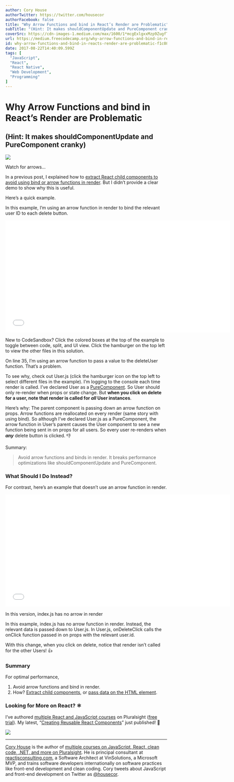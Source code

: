 ```yaml
---
author: Cory House
authorTwitter: https://twitter.com/housecor
authorFacebook: false
title: "Why Arrow Functions and bind in React’s Render are Problematic"
subTitle: "(Hint: It makes shouldComponentUpdate and PureComponent cranky)"
coverSrc: https://cdn-images-1.medium.com/max/1600/1*mcgExlgxxMzp9ZugfTc9LQ.jpeg
url: https://medium.freecodecamp.org/why-arrow-functions-and-bind-in-reacts-render-are-problematic-f1c08b060e36
id: why-arrow-functions-and-bind-in-reacts-render-are-problematic-f1c08b060e36
date: 2017-08-22T14:40:09.599Z
tags: [
  "JavaScript",
  "React",
  "React Native",
  "Web Development",
  "Programming"
]
---
```

# Why Arrow Functions and bind in React’s Render are Problematic

## (Hint: It makes shouldComponentUpdate and PureComponent cranky)



![](https://cdn-images-1.medium.com/max/1600/1*mcgExlgxxMzp9ZugfTc9LQ.jpeg)

Watch for arrows…



In a previous post, I explained how to [extract React child components to avoid using bind or arrow functions in render](https://medium.freecodecamp.org/react-pattern-extract-child-components-to-avoid-binding-e3ad8310725e). But I didn’t provide a clear demo to show why this is useful.

Here’s a quick example.

In this example, I’m using an arrow function in render to bind the relevant user ID to each delete button.





<iframe data-width="1000" data-height="500" width="700" height="350" src="/media/c9835ff722806369e62e062528ac85a3?postId=f1c08b060e36" data-media-id="c9835ff722806369e62e062528ac85a3" data-thumbnail="https://i.embed.ly/1/image?url=https%3A%2F%2Fcodesandbox.io%2Fstatic%2Fimg%2Fbanner.png&amp;key=a19fcc184b9711e1b4764040d3dc5c07" allowfullscreen="" frameborder="0"></iframe>



New to CodeSandbox? Click the colored boxes at the top of the example to toggle between code, split, and UI view. Click the hamburger on the top left to view the other files in this solution.



On line 35, I’m using an arrow function to pass a value to the deleteUser function. That’s a problem.

To see why, check out User.js (click the hamburger icon on the top left to select different files in the example). I’m logging to the console each time render is called. I’ve declared User as a [PureComponent](https://facebook.github.io/react/docs/react-api.html#react.purecomponent). So User should only re-render when props or state change. But **when you click on delete for a user, note that render is called for _all_ User instances**.

Here’s why: The parent component is passing down an arrow function on props. Arrow functions are reallocated on every render (same story with using bind). So although I’ve declared User.js as a PureComponent, the arrow function in User’s parent causes the User component to see a new function being sent in on props for all users. So every user re-renders when **_any_** delete button is clicked. 👎

Summary:

> Avoid arrow functions and binds in render. It breaks performance optimizations like shouldComponentUpdate and PureComponent.

### What Should I Do Instead?

For contrast, here’s an example that doesn’t use an arrow function in render.





<iframe data-width="1000" data-height="500" width="700" height="350" src="/media/45c403af162bc8ad865aa023511d727d?postId=f1c08b060e36" data-media-id="45c403af162bc8ad865aa023511d727d" data-thumbnail="https://i.embed.ly/1/image?url=https%3A%2F%2Fcodesandbox.io%2Fstatic%2Fimg%2Fbanner.png&amp;key=a19fcc184b9711e1b4764040d3dc5c07" allowfullscreen="" frameborder="0"></iframe>



In this version, index.js has no arrow in render



In this example, index.js has no arrow function in render. Instead, the relevant data is passed down to User.js. In User.js, onDeleteClick calls the onClick function passed in on props with the relevant user.id.

With this change, when you click on delete, notice that render isn’t called for the other Users! 👍

### Summary

For optimal performance,

1.  Avoid arrow functions and bind in render.
2.  How? [Extract child components](https://medium.freecodecamp.org/react-pattern-extract-child-components-to-avoid-binding-e3ad8310725e), or [pass data on the HTML element](https://medium.com/@mgnrsb/another-way-to-avoid-binding-in-render-in-simple-cases-like-this-where-all-you-need-is-to-remember-68af83da0258).

### Looking for More on React? ⚛️

I’ve authored [multiple React and JavaScript courses](http://bit.ly/psauthorpageimmutablepost) on Pluralsight ([free trial](http://bit.ly/pstrialimmutablepost)). My latest, “[Creating Reusable React Components](http://bit.ly/psreactcomponentsimmutablepost)” just published! 🎉



[![](https://cdn-images-1.medium.com/max/1600/1*BkPc3o2d2bz0YEO7z5C2JQ.png)](https://www.pluralsight.com/authors/cory-house)













* * *







[Cory House](https://twitter.com/housecor) is the author of [multiple courses on JavaScript, React, clean code, .NET, and more on Pluralsight](http://pluralsight.com/author/cory-house). He is principal consultant at [reactjsconsulting.com](http://www.reactjsconsulting.com), a Software Architect at VinSolutions, a Microsoft MVP, and trains software developers internationally on software practices like front-end development and clean coding. Cory tweets about JavaScript and front-end development on Twitter as [@housecor](http://www.twitter.com/housecor).








